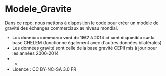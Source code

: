 # Modele_Gravite
Dans ce repo, nous mettons à disposition le code pour créer un modèle de gravité des échanges commerciaux au niveau mondial. 
- Les données commerce vont de 1967 à 2014 et sont disponible sur la base CHELEM (fonctionne également avec d'autres données bilatérales)
- Les données gravité sont celle de la base gravité CEPII mis à jour pour les années 2006-2014
- *
- Licence  : CC BY-NC-SA 3.0 FR
